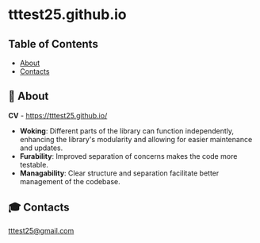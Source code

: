 # tttest25.github.io


## Table of Contents
- [About](#-about)
- [Contacts](#%EF%B8%8F-contacts)

## 🚀 About

**CV** - https://tttest25.github.io/

- **Woking**: Different parts of the library can function independently, enhancing the library's modularity and allowing for easier maintenance and updates.
- **Furability**: Improved separation of concerns makes the code more testable.
- **Managability**: Clear structure and separation facilitate better management of the codebase.


## 🎓 Contacts
tttest25@gmail.com
